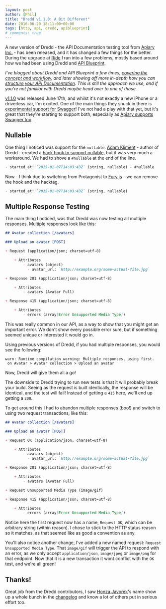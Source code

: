 ```yaml
---
layout: post
author: [Phil]
title: "Dredd v1.1.0: A Bit Different"
date: 2016-06-20 18:11:00+00:00
tags: [http, api, dredd, apiblueprint]
# comments: true
---
```


A new version of Dredd - the API Documentation testing tool from [Apiary Inc.] - has been released, and it has changed
 a few things for the better. During the upgrade at [Ride] I ran into a few problems, mostly based around how we had
 been using Dredd and [API Blueprint].

_I've blogged about Dredd and API Blueprint a few times, [covering the concept and workflow][dredd-article], and
later showing off more in-depth how you can [structure your API Documentation][apiblueprint-article]. This is still the
approach we use, and if you're not familiar with Dredd maybe head over to one of those._

[v1.1.0] was released June 17th, and whilst it's not exactly a new iPhone or a driverless car, I'm excited. One of
the main things they snuck in there is [experimental support for Swagger]! I've not had a play with that yet, but
it's great that they're starting to support both, especially as [Apiary supports Swagger too].

## Nullable

One thing I noticed was support for the `nullable`. [Adam Kliment](https://twitter.com/ntmlk) - author of Dredd -
created a [hack hook to support nullable][nullable-workaround], but it was very much a workaround. We had to shove a
`#nullable` at the end of the line.

~~~ md
- started_at: `2015-01-07T14:03:43Z` (string, nullable) - #nullable
~~~

Now - I think due to switching from Protagonist to [Fury.js] - we can remove the hook and the hacktag.

~~~ md
- started_at: `2015-01-07T14:03:43Z` (string, nullable)
~~~

## Multiple Response Testing

The main thing I noticed, was that Dredd was now testing all multiple responses. Multiple responses look like this:

~~~ md
## Avatar collection [/avatars]

### Upload an avatar [POST]

+ Request (application/json; charset=utf-8)

    + Attributes
        - avatars (object)
          - avatar_url: `http://example.org/some-actual-file.jpg`

+ Response 201 (application/json; charset=utf-8)

    + Attributes
        - avatars (Avatar Full)

+ Response 415 (application/json; charset=utf-8)

    + Attributes
        - errors (array[Error Unsupported Media Type])
~~~

This was really common in our API, as a way to show that you might get an important error. We don't show every possible
 error sure, but if something seemed unique or interested it would go in.

Using previous versions of Dredd, if you had multiple responses, you would see the following:

~~~
warn: Runtime compilation warning: Multiple responses, using first.
 on Avatar > Avatar collection > Upload an avatar
~~~

Now, Dredd will give them all a go!

The downside to Dredd trying to run new tests is that it will probably break your build. Seeing as the request is built identically, the response will be identical, and the test will fail! Instead of getting a `415` here, we'll
end up getting a `200`.

To get around this I had to abandon multiple responses (boo!) and switch to using two request transactions, like this:

~~~ md
## Avatar collection [/avatars]

### Upload an avatar [POST]

+ Request OK (application/json; charset=utf-8)

    + Attributes
        - avatars (object)
          - avatar_url: `http://example.org/some-actual-file.jpg`

+ Response 201 (application/json; charset=utf-8)

    + Attributes
        - avatars (Avatar Full)

+ Request Unsupported Media Type (image/gif)

+ Response 415 (application/json; charset=utf-8)

    + Attributes
        - errors (array[Error Unsupported Media Type])
~~~

Notice here the first request now has a name, `Request OK`, which can be arbitrary string (within reason). I chose to
stick to the HTTP status reason so it matches, as that seemed like as good a convention as any.

You'll also notice another change, I've added a new named request: `Request Unsupported Media Type`. That `image/gif`
will trigger the API to respond with an error, as we only accept `application/json`, `image/jpeg` or `image/png` for
that endpoint. Now that it is a new transaction it wont conflict with the `OK` test, and we're all green!

## Thanks!

Great job from the Dredd contributors, I saw [Honza Javorek]'s name show up a whole bunch in the [changelog] and know a lot of others put in serious effort too.

[Apiary Inc.]: https://apiary.io/
[Ride]: https://ride.com/
[dredd-article]: https://phil.tech/api/2015/01/28/dredd-api-testing-documentation/
[apiblueprint-article]: https://phil.tech/api/2015/10/08/http-documentation-with-api-blueprint/
[v1.1.0]: https://github.com/apiaryio/dredd/releases/tag/v1.1.0
[API Blueprint]: https://apiblueprint.org/
[experimental support for Swagger]: https://github.com/apiaryio/dredd#supported-api-description-formats
[Apiary supports Swagger too]: https://blog.apiary.io/2016/01/18/We-ve-got-Swagger
[nullable-workaround]: https://gist.github.com/netmilk/ca5f39e607336e81edea
[Fury.js]: https://github.com/apiaryio/fury.js
[Honza Javorek]: https://twitter.com/honzajavorek
[changelog]: https://github.com/apiaryio/dredd/blob/master/CHANGELOG.md

